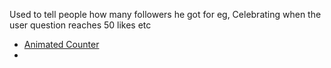 
Used to tell people how many followers he got for eg,
	Celebrating when the user question reaches 50 likes etc

- [Animated Counter](https://www.clippulse.com/tools/animated-counter?ref=dailydev)
- 